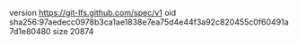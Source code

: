 version https://git-lfs.github.com/spec/v1
oid sha256:97aedecc0978b3ca1ae1838e7ea75d4e44f3a92c820455c0f60491a7d1e80480
size 20874
